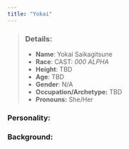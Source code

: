 ```yaml
---
title: "Yokai"
---
```



> ### Details:
> - **Name**: Yokai Saikagitsune
> - **Race**: CAST: *000 ALPHA*
> - **Height**: TBD
> - **Age**: TBD
> - **Gender**: N/A
> - **Occupation/Archetype:** TBD
> - **Pronouns:** She/Her

### Personality:


### Background: